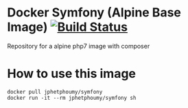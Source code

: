 # Docker Symfony (Alpine Base Image) [![Build Status](https://travis-ci.org/jphetphoumy/docker-symfony.svg?branch=master)](https://travis-ci.org/jphetphoumy/docker-symfony)

Repository for a alpine php7 image with composer

# How to use this image 

```
docker pull jphetphoumy/symfony
docker run -it --rm jphetphoumy/symfony sh
```
